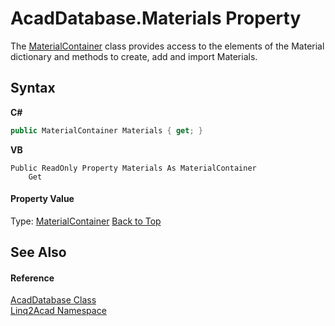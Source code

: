 # AcadDatabase.Materials Property 
 

The <a href="T_Linq2Acad_MaterialContainer.md#MaterialContainer-Class">MaterialContainer</a> class provides access to the elements of the Material dictionary and methods to create, add and import Materials.

## Syntax

**C#**<br />
``` C#
public MaterialContainer Materials { get; }
```

**VB**<br />
``` VB
Public ReadOnly Property Materials As MaterialContainer
	Get
```


#### Property Value
Type: <a href="T_Linq2Acad_MaterialContainer.md#MaterialContainer-Class">MaterialContainer</a>
<a href="#AcadDatabaseMaterials-Property">Back to Top</a>

## See Also


#### Reference
<a href="T_Linq2Acad_AcadDatabase.md#AcadDatabase-Class">AcadDatabase Class</a><br /><a href="N_Linq2Acad.md#Linq2Acad-Namespace">Linq2Acad Namespace</a><br />
